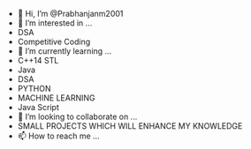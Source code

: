 - 👋 Hi, I’m @Prabhanjanm2001
- 👀 I’m interested in ...
- DSA
- Competitive Coding 
- 🌱 I’m currently learning ...
- C++14 STL
- Java 
- DSA 
- PYTHON
- MACHINE LEARNING
- Java Script
- 💞️ I’m looking to collaborate on ...
- SMALL PROJECTS WHICH WILL ENHANCE MY KNOWLEDGE 
- 📫 How to reach me ...

<!---
Prabhanjanm2001/Prabhanjanm2001 is a ✨ special ✨ repository because its `README.md` (this file) appears on your GitHub profile.
You can click the Preview link to take a look at your changes.
--->
